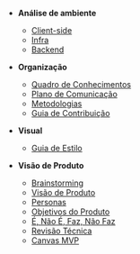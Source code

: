 - **Análise de ambiente**

  - [Client-side](environment-analyze/client-side.md)
  - [Infra](environment-analyze/infra.md)
  - [Backend](environment-analyze/backend.md)

- **Organização**

  - [Quadro de Conhecimentos](organization/knowledge-board.md)
  - [Plano de Comunicação](organization/communication.md.md)
  - [Metodologias](organization/methodology.md)
  - [Guia de Contribuição](organization/contribution-guide.md)

- **Visual**

  - [Guia de Estilo](visual/guia-estilo.md)

- **Visão de Produto**

  - [Brainstorming](visao/brainstorming.md)
  - [Visão de Produto](visao/visao-produto.md)
  - [Personas](visao/personas.md)
  - [Objetivos do Produto](visao/objetivos.md)
  - [É, Não É, Faz, Não Faz](visao/e_naoe_faz_naofaz.md)
  - [Revisão Técnica](visao/revisao-tecnica.md)
  - [Canvas MVP](visao/canvas_mvp.md)